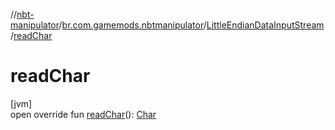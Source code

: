 //[nbt-manipulator](../../../index.md)/[br.com.gamemods.nbtmanipulator](../index.md)/[LittleEndianDataInputStream](index.md)/[readChar](read-char.md)

# readChar

[jvm]\
open override fun [readChar](read-char.md)(): [Char](https://kotlinlang.org/api/latest/jvm/stdlib/kotlin/-char/index.html)
